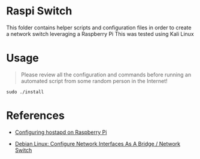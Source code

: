 # Raspi Switch

This folder contains helper scripts and configuration files in order to create a network switch leveraging a Raspberry Pi 
This was tested using Kali Linux 

# Usage

> Please review all the configuration and commands before running an automated script from some random person in the Internet!

```
sudo ./install
```

# References

- [Configuring hostapd on Raspberry Pi](https://hawksites.newpaltz.edu/myerse/2018/06/08/hostapd-on-raspberry-pi/comment-page-1/)

- [Debian Linux: Configure Network Interfaces As A Bridge / Network Switch](https://www.cyberciti.biz/faq/debian-network-interfaces-bridge-eth0-eth1-eth2/)